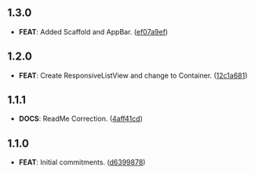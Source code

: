 ## 1.3.0

 - **FEAT**: Added Scaffold and AppBar. ([ef07a9ef](https://github.com/mathrunet/flutter_masamune/commit/ef07a9ef3d1d9a0ddfa30a770c51890a7d3a6782))

## 1.2.0

 - **FEAT**: Create ResponsiveListView and change to Container. ([12c1a681](https://github.com/mathrunet/flutter_masamune/commit/12c1a68118a0a0165910b9a0a9d3454c8bd1b92e))

## 1.1.1

 - **DOCS**: ReadMe Correction. ([4aff41cd](https://github.com/mathrunet/flutter_masamune/commit/4aff41cdde475211fcaecf8f7ee8cb58d1cc46d1))

## 1.1.0

 - **FEAT**: Initial commitments. ([d6399878](https://github.com/mathrunet/flutter_masamune/commit/d6399878cdcfbb319d907121dd46a7496d68e582))

